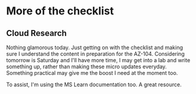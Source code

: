 <!-- This is a template you can use for quick progress days. It removes a lot of the steps we encourage you to share in the longer template 000-DAY-ARTICLE-LONG-TEMPLATE.MD-->

# More of the checklist

## Cloud Research

Nothing glamorous today. Just getting on with the checklist and making sure I understand the content in preparation for the AZ-104. Considering tomorrow is Saturday and I'll have more time, I may get into a lab and write something up, rather than making these micro updates everyday. Something practical may give me the boost I need at the moment too.

To assist, I'm using the MS Learn documentation too. A great resource. 
